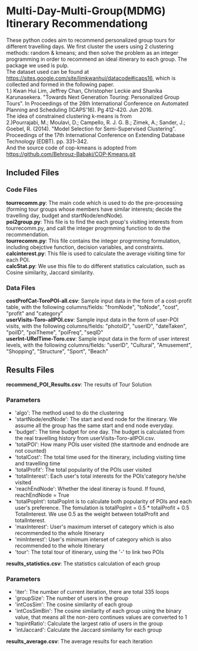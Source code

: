 # Multi-Day-Multi-Group(MDMG) Itinerary Recommendationg
These python codes aim to recommend personalized group tours for different travelling days. We first cluster the users using 2 clustering methods: random & kmeans; and then solve the problem as an integer programming in order to recommend an ideal itinerary to each group. The package we used is pulp.  
The dataset used can be found at https://sites.google.com/site/limkwanhui/datacode#icaps16, which is collected and formed in the following paper.    
1.) Kwan Hui Lim, Jeffrey Chan, Christopher Leckie and Shanika Karunasekera. "Towards Next Generation Touring: Personalized Group Tours". In Proceedings of the 26th International Conference on Automated Planning and Scheduling (ICAPS'16). Pg 412-420. Jun 2016.   
The idea of constrained clustering k-means is from   
2.)Pourrajabi, M.; Moulavi, D.; Campello, R. J. G. B.; Zimek, A.; Sander, J.; Goebel, R. (2014). "Model Selection for Semi-Supervised Clustering". Proceedings of the 17th International Conference on Extending Database Technology (EDBT). pp. 331–342.   
And the source code of cop-kmeans is adopted from https://github.com/Behrouz-Babaki/COP-Kmeans.git

## Included Files
### Code Files  
**tourrecomm.py**: The main code which is used to do the pre-processing (forming tour groups whose members have similar interests; decide the travelling day, budget and startNode/endNode).  
**poi2group.py**: This file is to find the each group's visiting interests from tourrecomm.py, and call the integer progrmming function to do the recommendation.  
**tourrecomm.py**: This file contains the integer progrmming formulation, including obejctive function, decision variables, and constraints.  
**calcinterest.py**: This file is used to calculate the average visiting time for each POI.  
**calcStat.py**: We use this file to do different statistics calculation, such as Cosine similarity, Jaccard similarity.  
### Data Files
**costProfCat-ToroPOI-all.csv**: Sample input data in the form of a cost-profit table, with the following columns/fields: "fromNode", "toNode", "cost", "profit" and "category"  
**userVisits-Toro-allPOI.csv**: Sample input data in the form of user-POI visits, with the following columns/fields: "photoID", "userID", "dateTaken", "poiID", "poiTheme", "poiFreq", "seqID"  
**userInt-URelTime-Toro.csv**: Sample input data in the form of user interest levels, with the following columns/fields: "userID", "Cultural", "Amusement", "Shopping", "Structure", "Sport", "Beach"  
## Results Files
**recommend_POI_Results.csv**: The results of Tour Solution
### Parameters
- 'algo': The method used to do the clustering 
- 'startNode/endNode': The start and end node for the itinerary. We assume all the group has the same start and end node everyday. 
- 'budget': The time budget for one day. The budget is calculated from the real travelling history from userVisits-Toro-allPOI.csv.  
- 'totalPOI': How many POIs user visited (the startnode and endnode are not counted)
- 'totalCost': The total time used for the itinerary, including visiting time and travelling time
- 'totalProfit': The total popularity of the POIs user visited
- 'totalInterest': Each user's total interests for the POIs'category he/she visited
- 'reachEndNode': Whether the ideal itineray is found. If found, reachEndNode = True
- 'totalPopInt': totalPopInt is to calculate both popularity of POIs and each user's preference. The fomulation is totalPopInt = 0.5 * totalProfit + 0.5 TotalInterest. We use 0.5 as the weight between totalProfit and totalInterest.
- 'maxInterest': User's maximum interset of category which is also recommended to the whole Itinerary
- 'minInterest': User's minimum interset of category which is also recommended to the whole Itinerary
- 'tour': The total tour of itinerary, using the '-' to link two POIs  

**results_statistics.csv**: The statistics calculation of each group    
### Parameters
- 'iter': The number of current iteration, there are total 335 loops
- 'groupSize': The number of users in the group
- 'intCosSim': The cosine similarity of each group
- 'intCosSimBin': The cosine similarity of each group using the binary value, that means all the non-zero continues values are converted to 1
- 'topintRatio': Calculate the largest ratio of users in the group
- 'intJaccard': Calculate the Jaccard similarity for each group

**results_average.csv**: The average results for each iteration
